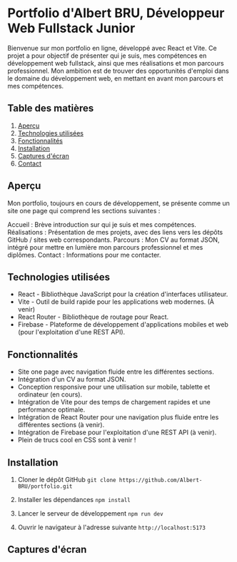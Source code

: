 # Portfolio d'Albert BRU, Développeur Web Fullstack Junior

Bienvenue sur mon portfolio en ligne, développé avec React et Vite. Ce projet a pour objectif de présenter qui je suis, mes compétences en développement web fullstack, ainsi que mes réalisations et mon parcours professionnel. Mon ambition est de trouver des opportunités d'emploi dans le domaine du développement web, en mettant en avant mon parcours et mes compétences.

## Table des matières

1. [Aperçu](#aperçu)
2. [Technologies utilisées](#technologies-utilisées)
3. [Fonctionnalités](#fonctionnalités)
4. [Installation](#installation)
5. [Captures d'écran](#captures-d-écran)
6. [Contact](#contact)

## Aperçu

Mon portfolio, toujours en cours de développement, se présente comme un site one page qui comprend les sections suivantes :

Accueil : Brève introduction sur qui je suis et mes compétences.
Réalisations : Présentation de mes projets, avec des liens vers les dépôts GitHub / sites web correspondants.
Parcours : Mon CV au format JSON, intégré pour mettre en lumière mon parcours professionnel et mes diplômes.
Contact : Informations pour me contacter.

## Technologies utilisées

- React - Bibliothèque JavaScript pour la création d'interfaces utilisateur.
- Vite - Outil de build rapide pour les applications web modernes.
(À venir)
- React Router - Bibliothèque de routage pour React.
- Firebase - Plateforme de développement d'applications mobiles et web (pour l'exploitation d'une REST API).

## Fonctionnalités

- Site one page avec navigation fluide entre les différentes sections.
- Intégration d'un CV au format JSON.
- Conception responsive pour une utilisation sur mobile, tablette et ordinateur (en cours).
- Intégration de Vite pour des temps de chargement rapides et une performance optimale.
- Intégration de React Router pour une navigation plus fluide entre les différentes sections (à venir).
- Intégration de Firebase pour l'exploitation d'une REST API (à venir).
- Plein de trucs cool en CSS sont à venir !

## Installation

1. Cloner le dépôt GitHub
```git clone https://github.com/Albert-BRU/portfolio.git```

2. Installer les dépendances
```npm install```

3. Lancer le serveur de développement
```npm run dev```

4. Ouvrir le navigateur à l'adresse suivante
```http://localhost:5173```

## Captures d'écran


